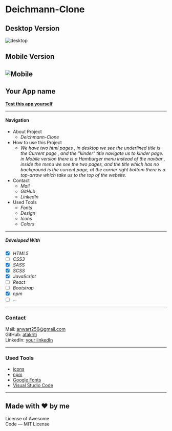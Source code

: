 # Deichmann-Clone
## Desktop Version
![desktop](./src/images/readme/desktop.gif)
## Mobile Version
![Mobile](./src/images/readme/mobile.gif)
----
## Your App name

**[Test this app yourself](https://atakriti.github.io/deichmann-clone/)**

---

#### Navigation

- About Project
  - _Deichmann-Clone_
- How to use this Project
  - _We have two html pages , in desktop we see the underlined title is the Current page , and the "kinder" title navigate us to kinder page.
  in Mobile version there is a Hamburger menu instead of the navbar , inside the menu we see the two pages, and the title which has no background is the current page, at the corner right bottom there is a top-arrow which take us to the top of the website._
- Contact
  - _Mail_
  - _GitHub_
  - _LinkedIn_
- Used Tools
  - _Fonts_
  - _Design_
  - _Icons_
  - _Colors_

---

##### Developed With

- [x] _HTML5_
- [ ] _CSS3_
- [x] _SASS_
- [x] _SCSS_
- [x] _JavaScript_
- [ ] _React_
- [ ] _Bootstrap_
- [x] _npm_
- [ ] _..._

---

### Contact

Mail: <anwart256@gmail.com><br>
GitHub: [atakriti](https://github.com/atakriti)<br>
LinkedIn: [your linkedIn](#)

---

### Used Tools

- [icons](https://)
- [npm](https://www.npmjs.com/)
- [Google Fonts](https://fonts.google.com/)
- [Visual Studio Code](https://code.visualstudio.com/)

---

Made with ❤️ by me
----
License of Awesome <br>
Code — MIT License